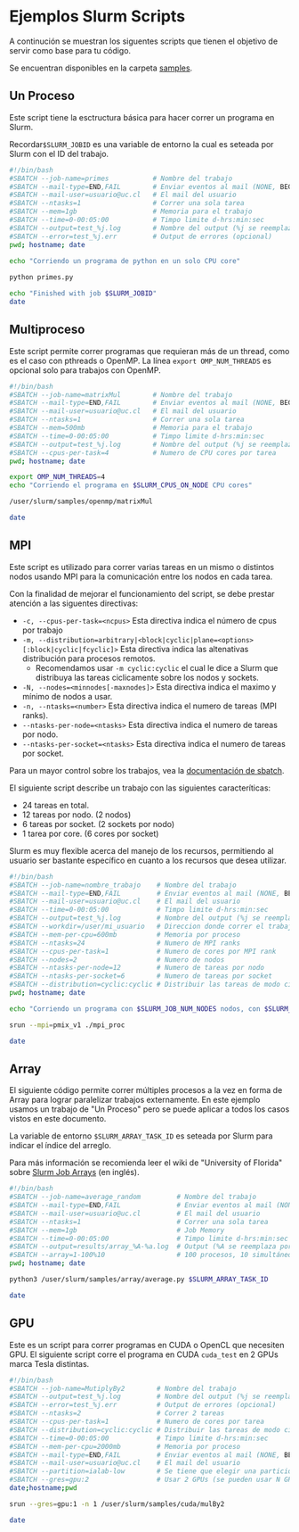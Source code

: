 # Ejemplos Slurm Scripts
A continución se muestran los siguentes scripts que tienen el objetivo de servir como base para tu código.

Se encuentran disponibles en la carpeta  [samples](/doc/samples).

## Un Proceso
Este script tiene la esctructura básica para hacer correr un programa en Slurm.

Recordar`$SLURM_JOBID` es una variable de entorno la cual es seteada por Slurm con el ID del trabajo.

```bash
#!/bin/bash
#SBATCH --job-name=primes           # Nombre del trabajo
#SBATCH --mail-type=END,FAIL        # Enviar eventos al mail (NONE, BEGIN, END, FAIL, ALL)
#SBATCH --mail-user=usuario@uc.cl   # El mail del usuario
#SBATCH --ntasks=1                  # Correr una sola tarea
#SBATCH --mem=1gb                   # Memoria para el trabajo
#SBATCH --time=0-00:05:00           # Timpo limite d-hrs:min:sec
#SBATCH --output=test_%j.log        # Nombre del output (%j se reemplaza por el ID del trabajo)
#SBATCH --error=test_%j.err         # Output de errores (opcional)
pwd; hostname; date
 
echo "Corriendo un programa de python en un solo CPU core"

python primes.py

echo "Finished with job $SLURM_JOBID"
date
```

## Multiproceso

Este script permite correr programas que requieran más de un thread, como es el caso con pthreads o OpenMP. La línea `export OMP_NUM_THREADS` es opcional solo para trabajos con OpenMP.

```bash
#!/bin/bash
#SBATCH --job-name=matrixMul        # Nombre del trabajo
#SBATCH --mail-type=END,FAIL        # Enviar eventos al mail (NONE, BEGIN, END, FAIL, ALL)
#SBATCH --mail-user=usuario@uc.cl   # El mail del usuario
#SBATCH --ntasks=1                  # Correr una sola tarea
#SBATCH --mem=500mb                 # Memoria para el trabajo
#SBATCH --time=0-00:05:00           # Timpo limite d-hrs:min:sec
#SBATCH --output=test_%j.log        # Nombre del output (%j se reemplaza por el ID del trabajo)
#SBATCH --cpus-per-task=4           # Numero de CPU cores por tarea
pwd; hostname; date

export OMP_NUM_THREADS=4
echo "Corriendo el programa en $SLURM_CPUS_ON_NODE CPU cores"

/user/slurm/samples/openmp/matrixMul

date
```

## MPI
Este script es utilizado para correr varias tareas en un mismo o distintos nodos usando MPI para la comunicación entre los nodos en cada tarea.

Con la finalidad de mejorar el funcionamiento del script, se debe prestar atención a las siguentes directivas:

* `-c, --cpus-per-task=<ncpus>` Esta directiva indica el número de cpus por trabajo
* `-m, --distribution=arbitrary|<block|cyclic|plane=<options>[:block|cyclic|fcyclic]>` Esta directiva indica las altenativas distribución para procesos remotos.
    * Recomendamos usar `-m cyclic:cyclic`  el cual le dice a Slurm que distribuya las tareas ciclicamente sobre los nodos y sockets.
* `-N, --nodes=<minnodes[-maxnodes]>` Esta directiva indica el maximo y mínimo de nodos a usar.
* `-n, --ntasks=<number>` Esta directiva indica el numero de tareas (MPI ranks).
* `--ntasks-per-node=<ntasks>` Esta directiva indica el numero de tareas por nodo.
* `--ntasks-per-socket=<ntasks>` Esta directiva indica el numero de tareas por socket.

Para un mayor control sobre los trabajos, vea la [documentación de sbatch](slurm.schedmd.com/sbatch.html).

El siguiente script describe un trabajo con las siguientes caracteríticas:
* 24 tareas en total.
* 12 tareas por nodo. (2 nodos)
* 6 tareas por socket. (2 sockets por nodo)
* 1 tarea por core. (6 cores por socket)

Slurm es muy flexible acerca del manejo de los recursos, permitiendo al usuario ser bastante específico en cuanto a los recursos que desea utilizar.

```bash
#!/bin/bash
#SBATCH --job-name=nombre_trabajo    # Nombre del trabajo
#SBATCH --mail-type=END,FAIL         # Enviar eventos al mail (NONE, BEGIN, END, FAIL, ALL)
#SBATCH --mail-user=usuario@uc.cl    # El mail del usuario
#SBATCH --time=0-00:05:00            # Timpo limite d-hrs:min:sec
#SBATCH --output=test_%j.log         # Nombre del output (%j se reemplaza por el ID del trabajo)
#SBATCH --workdir=/user/mi_usuario   # Direccion donde correr el trabajo
#SBATCH --mem-per-cpu=600mb          # Memoria por proceso
#SBATCH --ntasks=24                  # Numero de MPI ranks
#SBATCH --cpus-per-task=1            # Numero de cores por MPI rank 
#SBATCH --nodes=2                    # Numero de nodos
#SBATCH --ntasks-per-node=12         # Numero de tareas por nodo
#SBATCH --ntasks-per-socket=6        # Numero de tareas por socket
#SBATCH --distribution=cyclic:cyclic # Distribuir las tareas de modo ciclico sobre los nodos y sockets
pwd; hostname; date

echo "Corriendo un programa con $SLURM_JOB_NUM_NODES nodos, con $SLURM_NTASKS tareas, cada una con $SLURM_CPUS_PER_TASK cores."

srun --mpi=pmix_v1 ./mpi_proc

date
```

## Array
El siguiente código permite correr múltiples procesos a la vez en forma de Array para lograr paralelizar trabajos externamente. En este ejemplo usamos un trabajo de "Un Proceso" pero se puede aplicar a todos los casos vistos en este documento.

La variable de entorno `$SLURM_ARRAY_TASK_ID` es seteada por Slurm para indicar el índice del arreglo.

Para más información se recomienda leer el wiki de "University of Florida" sobre [Slurm Job Arrays](https://help.rc.ufl.edu/doc/SLURM_Job_Arrays) (en inglés).


```bash
#!/bin/bash
#SBATCH --job-name=average_random         # Nombre del trabajo
#SBATCH --mail-type=END,FAIL              # Enviar eventos al mail (NONE, BEGIN, END, FAIL, ALL)
#SBATCH --mail-user=usuario@uc.cl         # El mail del usuario
#SBATCH --ntasks=1                        # Correr una sola tarea
#SBATCH --mem=1gb                         # Job Memory
#SBATCH --time=0-00:05:00                 # Timpo limite d-hrs:min:sec
#SBATCH --output=results/array_%A-%a.log  # Output (%A se reemplaza por el ID del trabajo maestro, %a se reemplaza por el indice del arreglo)
#SBATCH --array=1-100%10                  # 100 procesos, 10 simultáneos
pwd; hostname; date

python3 /user/slurm/samples/array/average.py $SLURM_ARRAY_TASK_ID

date
```

## GPU 
Este es un script para correr programas en CUDA o OpenCL que necesiten GPU. El siguiente script corre el programa en CUDA `cuda_test` en 2 GPUs marca Tesla distintas.

```bash
#!/bin/bash
#SBATCH --job-name=MutiplyBy2        # Nombre del trabajo
#SBATCH --output=test_%j.log         # Nombre del output (%j se reemplaza por el ID del trabajo)
#SBATCH --error=test_%j.err          # Output de errores (opcional)
#SBATCH --ntasks=2                   # Correr 2 tareas
#SBATCH --cpus-per-task=1            # Numero de cores por tarea
#SBATCH --distribution=cyclic:cyclic # Distribuir las tareas de modo ciclico
#SBATCH --time=0-00:05:00            # Timpo limite d-hrs:min:sec
#SBATCH --mem-per-cpu=2000mb         # Memoria por proceso
#SBATCH --mail-type=END,FAIL         # Enviar eventos al mail (NONE, BEGIN, END, FAIL, ALL)
#SBATCH --mail-user=usuario@uc.cl    # El mail del usuario
#SBATCH --partition=ialab-low        # Se tiene que elegir una partición de nodos con GPU
#SBATCH --gres=gpu:2                 # Usar 2 GPUs (se pueden usar N GPUs de marca especifica de la manera --gres=gpu:marca:N)
date;hostname;pwd

srun --gres=gpu:1 -n 1 /user/slurm/samples/cuda/mulBy2

date
```
